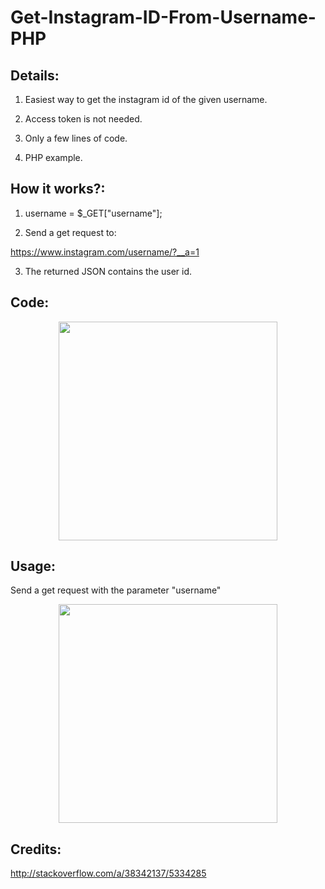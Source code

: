 # Get-Instagram-ID-From-Username-PHP

## Details: ##

1) Easiest way to get the instagram id of the given username. 

2) Access token is not needed. 

3) Only a few lines of code.

4) PHP example.

## How it works?: ##

1) username = $_GET["username"];

2) Send a get request to:

https://www.instagram.com/username/?__a=1

3) The returned JSON contains the user id.

## Code: ##
<p align="center">
  <img src="http://www.anakornk.com/wp-content/uploads/2016/09/getigid2.png" width="350"/>
</p>

## Usage: ##
Send a get request with the parameter "username"
<p align="center">
  <img src="http://www.anakornk.com/wp-content/uploads/2016/09/usage.png" width="350"/>
</p>

## Credits: ##
http://stackoverflow.com/a/38342137/5334285
